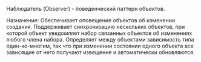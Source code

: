 Наблюдатель (Observer) - поведенческий паттерн объектов. 

Назначение: Обеспечивает оповещение объектов об изменении создания. Поддерживает синхронизацию нескольких объектов, при которой объект уведомляет набор связанных объектов об изменениях любого члена набора. Определяет между объектами зависимость типа один-ко-многим, так что при изменении состоянии одного объекта все зависящие от него получают извещение и автоматически обновляются.
